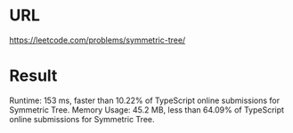 # URL

https://leetcode.com/problems/symmetric-tree/

# Result

Runtime: 153 ms, faster than 10.22% of TypeScript online submissions for Symmetric Tree.
Memory Usage: 45.2 MB, less than 64.09% of TypeScript online submissions for Symmetric Tree.
